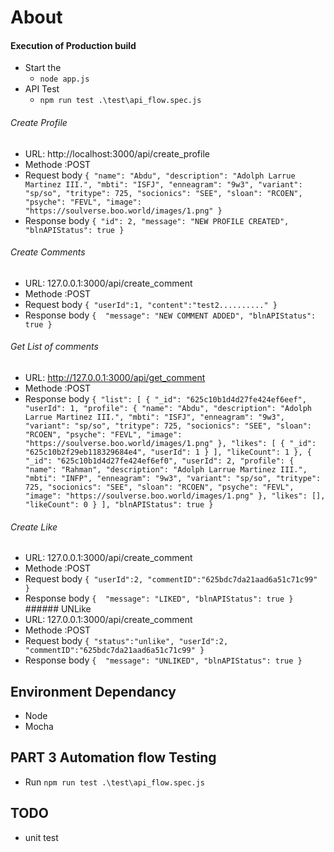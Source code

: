 #  About
#### Execution of Production build
* Start the 
   * ``node app.js``
* API Test
   * ``npm run test .\test\api_flow.spec.js``

 ###### Create Profile
   * URL: http://localhost:3000/api/create_profile
   * Methode :POST
   * Request body
       ``{
                "name": "Abdu",
                "description": "Adolph Larrue Martinez III.",
                "mbti": "ISFJ",
                "enneagram": "9w3",
                "variant": "sp/so",
                "tritype": 725,
                "socionics": "SEE",
                "sloan": "RCOEN",
                "psyche": "FEVL",
                "image": "https://soulverse.boo.world/images/1.png"
             }``
   * Response body
        ``{
              "id": 2,
              "message": "NEW PROFILE CREATED",
              "blnAPIStatus": true
              }``
   ###### Create Comments
   * URL: 127.0.0.1:3000/api/create_comment
   * Methode :POST
   * Request body
          ``{
                "userId":1,
                "content":"test2.........."
             }``
   * Response body
           ``{ 
              "message": "NEW COMMENT ADDED",
              "blnAPIStatus": true
              }``
  ###### Get List of  comments
   * URL: http://127.0.0.1:3000/api/get_comment
   * Methode :POST
   * Response body
       ``{
              "list": [
           {
            "_id": "625c10b1d4d27fe424ef6eef",
            "userId": 1,
            "profile": {
              "name": "Abdu",
              "description": "Adolph Larrue Martinez III.",
              "mbti": "ISFJ",
              "enneagram": "9w3",
              "variant": "sp/so",
              "tritype": 725,
              "socionics": "SEE",
              "sloan": "RCOEN",
              "psyche": "FEVL",
              "image": "https://soulverse.boo.world/images/1.png"
             },
            "likes": [
               {
                "_id": "625c10b2f29eb118329684e4",
                "userId": 1
               }
             ],
            "likeCount": 1
           },
           {
            "_id": "625c10b1d4d27fe424ef6ef0",
            "userId": 2,
            "profile": {
              "name": "Rahman",
              "description": "Adolph Larrue Martinez III.",
              "mbti": "INFP",
              "enneagram": "9w3",
              "variant": "sp/so",
              "tritype": 725,
              "socionics": "SEE",
              "sloan": "RCOEN",
              "psyche": "FEVL",
              "image": "https://soulverse.boo.world/images/1.png"
             },
            "likes": [],
            "likeCount": 0
                   }
                ],
               "blnAPIStatus": true
               }``
  ###### Create Like 
   * URL: 127.0.0.1:3000/api/create_comment
   * Methode :POST
   * Request body
          ``{
               "userId":2,
               "commentID":"625bdc7da21aad6a51c71c99"
             }``
   * Response body
           ``{ 
              "message": "LIKED",
              "blnAPIStatus": true
              }``
    ###### UNLike 
   * URL: 127.0.0.1:3000/api/create_comment
   * Methode :POST
   * Request body
          ``{
               "status":"unlike",
               "userId":2,
               "commentID":"625bdc7da21aad6a51c71c99"
             }``
   * Response body
           ``{ 
              "message": "UNLIKED",
              "blnAPIStatus": true
              }``
## Environment Dependancy
 * Node
 * Mocha

## PART 3 Automation flow Testing 
   * Run  ``npm run test .\test\api_flow.spec.js``

## TODO
 * unit test

     
 